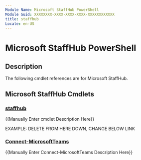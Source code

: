 ```yaml
---
Module Name: Microsoft StaffHub PowerShell
Module Guid: XXXXXXXX-XXXX-XXXX-XXXX-XXXXXXXXXXXX
title: staffhub
Locale: en-US
---
```


# Microsoft StaffHub PowerShell
## Description
The following cmdlet references are for Microsoft StaffHub.

## Microsoft StaffHub Cmdlets
### [staffhub](staffhub.md)
{{Manually Enter cmdlet Description Here}}

EXAMPLE: DELETE FROM HERE DOWN, CHANGE BELOW LINK
### [Connect-MicrosoftTeams](staffhub.md)
{{Manually Enter Connect-MicrosoftTeams Description Here}}
